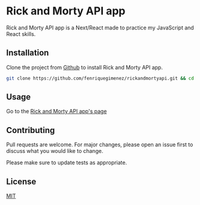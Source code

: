 # Rick and Morty API app

Rick and Morty API app is a Next/React made to practice my JavaScript and React skills.

## Installation

Clone the project from [Github](https://github.com/fenriquegimenez/rickandmortyapi.git) to install Rick and Morty API app.

```bash
git clone https://github.com/fenriquegimenez/rickandmortyapi.git && cd rickandmortyapi && yarn
```

## Usage

Go to the [Rick and Morty API app's page](https://rickandmortyapi.vercel.app)

## Contributing

Pull requests are welcome. For major changes, please open an issue first to discuss what you would like to change.

Please make sure to update tests as appropriate.

## License

[MIT](https://choosealicense.com/licenses/mit/)
